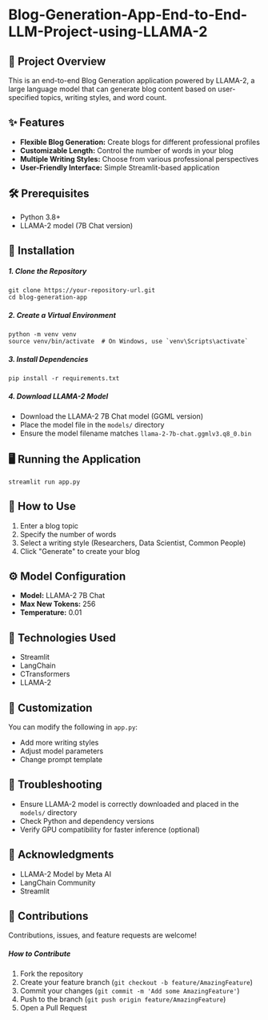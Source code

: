 # Blog-Generation-App-End-to-End-LLM-Project-using-LLAMA-2
## 📝 Project Overview
This is an end-to-end Blog Generation application powered by LLAMA-2, a large language model that can generate blog content based on user-specified topics, writing styles, and word count.
## ✨ Features

* **Flexible Blog Generation:** Create blogs for different professional profiles
* **Customizable Length:** Control the number of words in your blog
* **Multiple Writing Styles:** Choose from various professional perspectives
* **User-Friendly Interface:** Simple Streamlit-based application

## 🛠 Prerequisites

* Python 3.8+
* LLAMA-2 model (7B Chat version)

## 🚀 Installation
##### 1. Clone the Repository
```
git clone https://your-repository-url.git
cd blog-generation-app
```
##### 2. Create a Virtual Environment
```
python -m venv venv
source venv/bin/activate  # On Windows, use `venv\Scripts\activate`
```
##### 3. Install Dependencies
```
pip install -r requirements.txt
```
##### 4. Download LLAMA-2 Model

* Download the LLAMA-2 7B Chat model (GGML version)
* Place the model file in the `models/` directory
* Ensure the model filename matches `llama-2-7b-chat.ggmlv3.q8_0.bin`

## 🖥 Running the Application
```
streamlit run app.py
```
## 📘 How to Use
1. Enter a blog topic
2. Specify the number of words
3. Select a writing style (Researchers, Data Scientist, Common People)
4. Click "Generate" to create your blog

## ⚙ Model Configuration

* **Model:** LLAMA-2 7B Chat
* **Max New Tokens:** 256
* **Temperature:** 0.01

## 🧰 Technologies Used

* Streamlit
* LangChain
* CTransformers
* LLAMA-2

## 🔧 Customization
You can modify the following in `app.py`:

* Add more writing styles
* Adjust model parameters
* Change prompt template

## 🐛 Troubleshooting

* Ensure LLAMA-2 model is correctly downloaded and placed in the `models/` directory
* Check Python and dependency versions
* Verify GPU compatibility for faster inference (optional)

## 🙏 Acknowledgments

* LLAMA-2 Model by Meta AI
* LangChain Community
* Streamlit

## 🤝 Contributions
Contributions, issues, and feature requests are welcome!
##### How to Contribute

1. Fork the repository
2. Create your feature branch (`git checkout -b feature/AmazingFeature`)
3. Commit your changes (`git commit -m 'Add some AmazingFeature'`)
4. Push to the branch (`git push origin feature/AmazingFeature`)
5. Open a Pull Request
